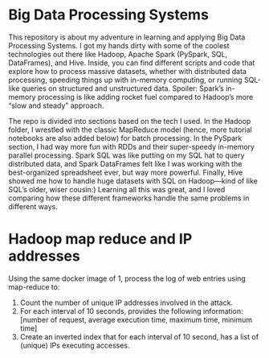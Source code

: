 # Big Data Processing Systems

This repository is about my adventure in learning and applying Big Data Processing Systems. I got my hands dirty with some of the coolest technologies out there like Hadoop, Apache Spark (PySpark, SQL, DataFrames), and Hive. Inside, you can find different scripts and code that explore how to process massive datasets, whether with distributed data processing, speeding things up with in-memory computing, or running SQL-like queries on structured and unstructured data. Spoiler: Spark’s in-memory processing is like adding rocket fuel compared to Hadoop’s more “slow and steady” approach.

The repo is divided into sections based on the tech I used. In the Hadoop folder, I wrestled with the classic MapReduce model (hence, more tutorial notebooks are also added below) for batch processing. In the PySpark section, I had way more fun with RDDs and their super-speedy in-memory parallel processing. Spark SQL was like putting on my SQL hat to query distributed data, and Spark DataFrames felt like I was working with the best-organized spreadsheet ever, but way more powerful. Finally, Hive showed me how to handle huge datasets with SQL on Hadoop—kind of like SQL’s older, wiser cousin:) Learning all this was great, and I loved comparing how these different frameworks handle the same problems in different ways.


# Hadoop map reduce and IP addresses 
Using the same docker image of  1, process the log of web entries using map-reduce to:
1. Count the number of unique IP addresses involved in the
attack.
2. For each interval of 10 seconds, provides the following
information: [number of request, average execution time,
maximum time, minimum time]
3. Create an inverted index that for each interval of 10 second,
has a list of (unique) IPs executing accesses.
